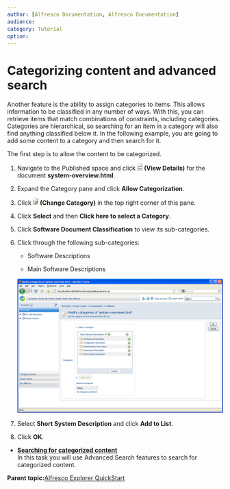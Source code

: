 ```yaml
---
author: [Alfresco Documentation, Alfresco Documentation]
audience: 
category: Tutorial
option: 
---
```


# Categorizing content and advanced search

Another feature is the ability to assign categories to items. This allows information to be classified in any number of ways. With this, you can retrieve items that match combinations of constraints, including categories. Categories are hierarchical, so searching for an item in a category will also find anything classified below it. In the following example, you are going to add some content to a category and then search for it.

The first step is to allow the content to be categorized.

1.  Navigate to the Published space and click ![View Details](../images/im-viewdetails.png) **\(View Details\)** for the document **system-overview.html**.

2.  Expand the Category pane and click **Allow Categorization**.

3.  Click ![Change Category](../images/im-changecategory.png) **\(Change Category\)** in the top right corner of this pane.

4.  Click **Select** and then **Click here to select a Category**.

5.  Click **Software Document Classification** to view its sub-categories.

6.  Click through the following sub-categories:

    -   Software Descriptions

    -   Main Software Descriptions

    ![Modify categories of selected content](../images/im-contentcategory.png)

7.  Select **Short System Description** and click **Add to List**.

8.  Click **OK**.


-   **[Searching for categorized content](../tasks/tgs-search-content.md)**  
In this task you will use Advanced Search features to search for categorized content.

**Parent topic:**[Alfresco Explorer QuickStart](../concepts/cgs-intro.md)

